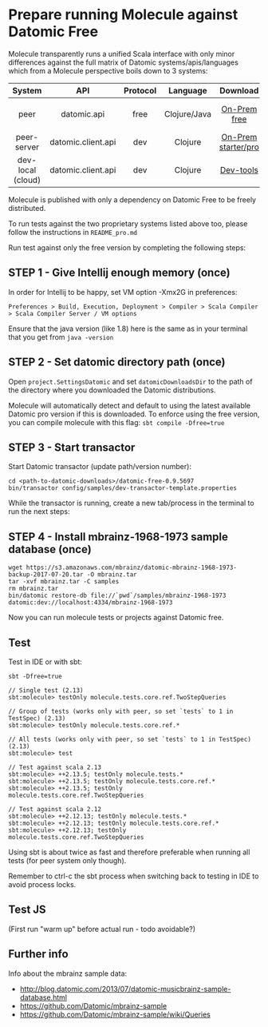 # Prepare running Molecule against Datomic Free

Molecule transparently runs a unified Scala interface with only minor differences against the full matrix of Datomic systems/apis/languages which from a Molecule perspective boils down to 3 systems:

| System            | API                | Protocol | Language     | Download                   | License              |   
| :---:             | :---:              | :---:    | :---:        | :---:                      | :---:                |   
| peer              | datomic.api        | free     | Clojure/Java | [On-Prem free][free]       | Datomic Free Edition | 
| peer-server       | datomic.client.api | dev      | Clojure      | [On-Prem starter/pro][pro] | EULA                 |   
| dev-local (cloud) | datomic.client.api | dev      | Clojure      | [Dev-tools][dev]           | Email reg            |   


Molecule is published with only a dependency on Datomic Free to be freely distributed. 

To run tests against the two proprietary systems listed above too, please follow the instructions in `README_pro.md` 

Run test against only the free version by completing the following steps:


## STEP 1 - Give Intellij enough memory (once)

In order for Intellij to be happy, set VM option -Xmx2G in preferences:

`Preferences > Build, Execution, Deployment > Compiler > Scala Compiler > Scala Compiler Server / VM options`

Ensure that the java version (like 1.8) here is the same as in your terminal that you get from `java -version`

## STEP 2 - Set datomic directory path (once)

Open `project.SettingsDatomic` and set `datomicDownloadsDir` to the path of the directory where you downloaded the Datomic distributions.

Molecule will automatically detect and default to using the latest available Datomic pro version if this is downloaded. To enforce using the free version, you can compile molecule with this flag: `sbt compile -Dfree=true`


## STEP 3 - Start transactor

Start Datomic transactor (update path/version number):

    cd <path-to-datomic-downloads>/datomic-free-0.9.5697
    bin/transactor config/samples/dev-transactor-template.properties

While the transactor is running, create a new tab/process in the terminal to run the next steps:


## STEP 4 - Install mbrainz-1968-1973 sample database (once)

    wget https://s3.amazonaws.com/mbrainz/datomic-mbrainz-1968-1973-backup-2017-07-20.tar -O mbrainz.tar 
    tar -xvf mbrainz.tar -C samples 
    rm mbrainz.tar 
    bin/datomic restore-db file://`pwd`/samples/mbrainz-1968-1973 datomic:dev://localhost:4334/mbrainz-1968-1973

Now you can run molecule tests or projects against Datomic free.

## Test
Test in IDE or with sbt:
```
sbt -Dfree=true

// Single test (2.13)
sbt:molecule> testOnly molecule.tests.core.ref.TwoStepQueries

// Group of tests (works only with peer, so set `tests` to 1 in TestSpec) (2.13)
sbt:molecule> testOnly molecule.tests.core.ref.*

// All tests (works only with peer, so set `tests` to 1 in TestSpec) (2.13)
sbt:molecule> test

// Test against scala 2.13
sbt:molecule> ++2.13.5; testOnly molecule.tests.*
sbt:molecule> ++2.13.5; testOnly molecule.tests.core.ref.*
sbt:molecule> ++2.13.5; testOnly molecule.tests.core.ref.TwoStepQueries

// Test against scala 2.12 
sbt:molecule> ++2.12.13; testOnly molecule.tests.*
sbt:molecule> ++2.12.13; testOnly molecule.tests.core.ref.*
sbt:molecule> ++2.12.13; testOnly molecule.tests.core.ref.TwoStepQueries
```
Using sbt is about twice as fast and therefore preferable when running all tests (for peer system only though). 

Remember to ctrl-c the sbt process when switching back to testing in IDE to avoid process locks.

## Test JS

(First run "warm up" before actual run - todo avoidable?)


## Further info

Info about the mbrainz sample data:

- http://blog.datomic.com/2013/07/datomic-musicbrainz-sample-database.html
- https://github.com/Datomic/mbrainz-sample
- https://github.com/Datomic/mbrainz-sample/wiki/Queries

            
[free]:https://my.datomic.com/downloads/free
[pro]:https://www.datomic.com/get-datomic.html
[dev]:https://cognitect.com/dev-tools